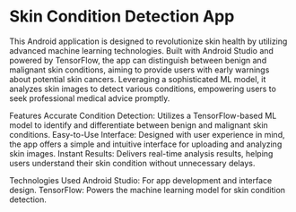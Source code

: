  # Skin Condition Detection App
 
This Android application is designed to revolutionize skin health by utilizing advanced machine learning technologies. Built with Android Studio and powered by TensorFlow, the app can distinguish between benign and malignant skin conditions, aiming to provide users with early warnings about potential skin cancers. Leveraging a sophisticated ML model, it analyzes skin images to detect various conditions, empowering users to seek professional medical advice promptly.

Features
Accurate Condition Detection: Utilizes a TensorFlow-based ML model to identify and differentiate between benign and malignant skin conditions.
Easy-to-Use Interface: Designed with user experience in mind, the app offers a simple and intuitive interface for uploading and analyzing skin images.
Instant Results: Delivers real-time analysis results, helping users understand their skin condition without unnecessary delays.

Technologies Used
Android Studio: For app development and interface design.
TensorFlow: Powers the machine learning model for skin condition detection.
